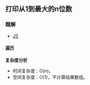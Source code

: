 ## 打印从1到最大的n位数
### 题解
+ [JS](../codes/js/problems/lcof/17.js)

#### 遍历

**复杂度分析**
+ 时间复杂度：O(n)。
+ 空间复杂度：O(1)，不计算结果数组。
